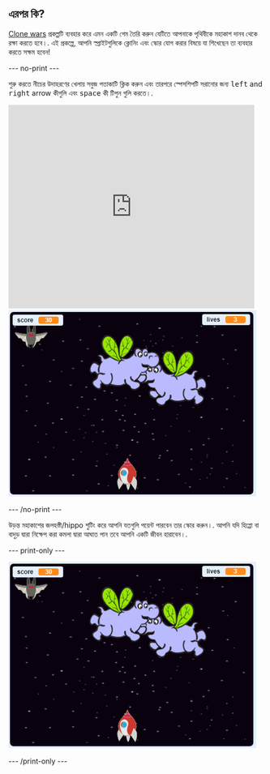 ## এরপর কি?

[Clone wars](https://projects.raspberrypi.org/bn-IN/projects/clone-wars?utm_source=pathway&utm_medium=whatnext&utm_campaign=projects) প্রকল্পটি ব্যবহার করে এমন একটি গেম তৈরি করুন যেটিতে আপনাকে পৃথিবীকে মহাকাশ দানব থেকে রক্ষা করতে হবে।. এই প্রকল্পে, আপনি স্প্রাইটগুলিকে ক্লোনিং এবং স্কোর যোগ করার বিষয়ে যা শিখেছেন তা ব্যবহার করতে সক্ষম হবেন!

--- no-print ---

শুরু করতে নীচের উদাহরণের খেলায় সবুজ পতাকাটি ক্লিক করুন এবং তারপরে স্পেসশিপটি সরানোর জন্য <kbd>left</kbd> and <kbd>right</kbd> arrow কীগুলি এবং <kbd>space</kbd> কী টিপুন গুলি করতে।.

<div class="scratch-preview">
  <iframe allowtransparency="true" width="485" height="402" src="https://scratch.mit.edu/projects/embed/276887163/?autostart=false" frameborder="0" scrolling="no"></iframe>
  <img src="images/clone-showcase.png">
</div>

--- /no-print ---

উড়ন্ত মহাকাশের জলহস্তী/hippo শুটিং করে আপনি যতগুলি পয়েন্ট পারবেন তার স্কোর করুন।. আপনি যদি হিপ্পো বা বাদুড় দ্বারা নিক্ষেপ করা কমলা দ্বারা আঘাত পান তবে আপনি একটি জীবন হারাবেন।.

--- print-only ---

![desc](images/clone-showcase.png)

--- /print-only ---